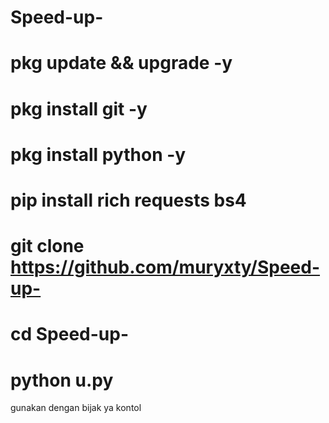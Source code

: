 # Speed-up-
# pkg update && upgrade -y
# pkg install git -y
# pkg install python -y
# pip install rich requests bs4
# git clone https://github.com/muryxty/Speed-up-
# cd Speed-up-
# python u.py
gunakan dengan bijak ya kontol 
